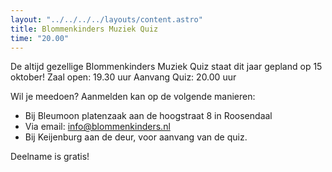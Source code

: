 ```yaml
---
layout: "../../../../layouts/content.astro"
title: Blommenkinders Muziek Quiz
time: "20.00"
---
```


De altijd gezellige Blommenkinders Muziek Quiz staat dit jaar gepland op 15 oktober!
Zaal open: 19.30 uur
Aanvang Quiz: 20.00 uur

Wil je meedoen?
Aanmelden kan op de volgende manieren:

-   Bij Bleumoon platenzaak aan de hoogstraat 8 in Roosendaal
-   Via email: info@blommenkinders.nl
-   Bij Keijenburg aan de deur, voor aanvang van de quiz.

Deelname is gratis!
